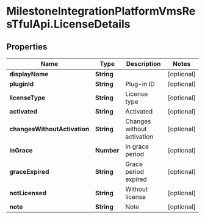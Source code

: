 # MilestoneIntegrationPlatformVmsResTfulApi.LicenseDetails

## Properties
Name | Type | Description | Notes
------------ | ------------- | ------------- | -------------
**displayName** | **String** |  | [optional] 
**pluginId** | **String** | Plug-in ID | [optional] 
**licenseType** | **String** | License type | [optional] 
**activated** | **String** | Activated | [optional] 
**changesWithoutActivation** | **String** | Changes without activation | [optional] 
**inGrace** | **Number** | In grace period | [optional] 
**graceExpired** | **String** | Grace period expired | [optional] 
**notLicensed** | **String** | Without license | [optional] 
**note** | **String** | Note | [optional] 
